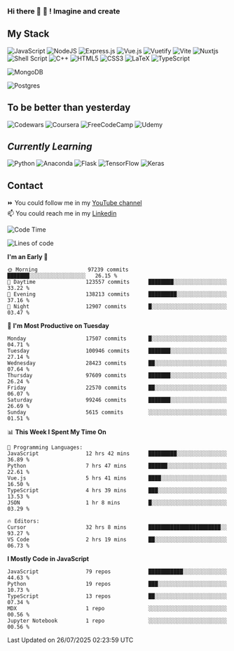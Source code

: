 ### Hi there 👋 🤖 ! Imagine and create

## My Stack
![JavaScript](https://img.shields.io/badge/javascript-%23323330.svg?style=for-the-badge&logo=javascript&logoColor=%23F7DF1E) ![NodeJS](https://img.shields.io/badge/node.js-6DA55F?style=for-the-badge&logo=node.js&logoColor=white) <img alt="Express.js" src="https://img.shields.io/badge/express.js%20-%23404d59.svg?&style=for-the-badge"/> ![Vue.js](https://img.shields.io/badge/vuejs-%2335495e.svg?style=for-the-badge&logo=vuedotjs&logoColor=%234FC08D) ![Vuetify](https://img.shields.io/badge/Vuetify-1867C0?style=for-the-badge&logo=vuetify&logoColor=AEDDFF) ![Vite](https://img.shields.io/badge/vite-%23646CFF.svg?style=for-the-badge&logo=vite&logoColor=white) ![Nuxtjs](https://img.shields.io/badge/Nuxt-002E3B?style=for-the-badge&logo=nuxtdotjs&logoColor=#00DC82) ![Shell Script](https://img.shields.io/badge/shell_script-%23121011.svg?style=for-the-badge&logo=gnu-bash&logoColor=white) ![C++](https://img.shields.io/badge/c++-%2300599C.svg?style=for-the-badge&logo=c%2B%2B&logoColor=white) ![HTML5](https://img.shields.io/badge/html5-%23E34F26.svg?style=for-the-badge&logo=html5&logoColor=white) ![CSS3](https://img.shields.io/badge/css3-%231572B6.svg?style=for-the-badge&logo=css3&logoColor=white) ![LaTeX](https://img.shields.io/badge/latex-%23008080.svg?style=for-the-badge&logo=latex&logoColor=white) ![TypeScript](https://img.shields.io/badge/typescript-%23007ACC.svg?style=for-the-badge&logo=typescript&logoColor=white)
<div>
  <img alt="MongoDB" src ="https://img.shields.io/badge/MongoDB-%234ea94b.svg?&style=for-the-badge&logo=mongodb&logoColor=white"/>
  
  ![Postgres](https://img.shields.io/badge/postgres-%23316192.svg?style=for-the-badge&logo=postgresql&logoColor=white)
</div>

## To be better than yesterday
![Codewars](https://img.shields.io/badge/Codewars-B1361E?style=for-the-badge&logo=codewars&logoColor=grey)
  ![Coursera](https://img.shields.io/badge/Coursera-%230056D2.svg?style=for-the-badge&logo=Coursera&logoColor=white)
  ![FreeCodeCamp](https://img.shields.io/badge/Freecodecamp-%23123.svg?&style=for-the-badge&logo=freecodecamp&logoColor=green)
  ![Udemy](https://img.shields.io/badge/Udemy-A435F0?style=for-the-badge&logo=Udemy&logoColor=white)

## *Currently Learning*
![Python](https://img.shields.io/badge/python-3670A0?style=for-the-badge&logo=python&logoColor=ffdd54) ![Anaconda](https://img.shields.io/badge/Anaconda-%2344A833.svg?style=for-the-badge&logo=anaconda&logoColor=white) 
![Flask](https://img.shields.io/badge/flask-%23000.svg?style=for-the-badge&logo=flask&logoColor=white) ![TensorFlow](https://img.shields.io/badge/TensorFlow-%23FF6F00.svg?style=for-the-badge&logo=TensorFlow&logoColor=white) ![Keras](https://img.shields.io/badge/Keras-%23D00000.svg?style=for-the-badge&logo=Keras&logoColor=white)

## Contact
⏩ You could follow me in my <a href="https://www.youtube.com/c/ViktorJimenezF" target="blank">YouTube channel</a>   <br>
📫 You could reach me in my <a href="https://www.linkedin.com/in/victorjuanjimenez/" target="blank">Linkedin</a>  

<!--START_SECTION:waka-->
![Code Time](http://img.shields.io/badge/Code%20Time-3%2C807%20hrs%2035%20mins-blue)

![Lines of code](https://img.shields.io/badge/From%20Hello%20World%20I%27ve%20Written-660.9%20million%20lines%20of%20code-blue)

**I'm an Early 🐤** 

```text
🌞 Morning                97239 commits       ███████░░░░░░░░░░░░░░░░░░   26.15 % 
🌆 Daytime                123557 commits      ████████░░░░░░░░░░░░░░░░░   33.22 % 
🌃 Evening                138213 commits      █████████░░░░░░░░░░░░░░░░   37.16 % 
🌙 Night                  12907 commits       █░░░░░░░░░░░░░░░░░░░░░░░░   03.47 % 
```
📅 **I'm Most Productive on Tuesday** 

```text
Monday                   17507 commits       █░░░░░░░░░░░░░░░░░░░░░░░░   04.71 % 
Tuesday                  100946 commits      ███████░░░░░░░░░░░░░░░░░░   27.14 % 
Wednesday                28423 commits       ██░░░░░░░░░░░░░░░░░░░░░░░   07.64 % 
Thursday                 97609 commits       ███████░░░░░░░░░░░░░░░░░░   26.24 % 
Friday                   22570 commits       ██░░░░░░░░░░░░░░░░░░░░░░░   06.07 % 
Saturday                 99246 commits       ███████░░░░░░░░░░░░░░░░░░   26.69 % 
Sunday                   5615 commits        ░░░░░░░░░░░░░░░░░░░░░░░░░   01.51 % 
```


📊 **This Week I Spent My Time On** 

```text
💬 Programming Languages: 
JavaScript               12 hrs 42 mins      █████████░░░░░░░░░░░░░░░░   36.89 % 
Python                   7 hrs 47 mins       ██████░░░░░░░░░░░░░░░░░░░   22.61 % 
Vue.js                   5 hrs 41 mins       ████░░░░░░░░░░░░░░░░░░░░░   16.50 % 
TypeScript               4 hrs 39 mins       ███░░░░░░░░░░░░░░░░░░░░░░   13.53 % 
JSON                     1 hr 8 mins         █░░░░░░░░░░░░░░░░░░░░░░░░   03.29 % 

🔥 Editors: 
Cursor                   32 hrs 8 mins       ███████████████████████░░   93.27 % 
VS Code                  2 hrs 19 mins       ██░░░░░░░░░░░░░░░░░░░░░░░   06.73 % 
```

**I Mostly Code in JavaScript** 

```text
JavaScript               79 repos            ███████████░░░░░░░░░░░░░░   44.63 % 
Python                   19 repos            ███░░░░░░░░░░░░░░░░░░░░░░   10.73 % 
TypeScript               13 repos            ██░░░░░░░░░░░░░░░░░░░░░░░   07.34 % 
MDX                      1 repo              ░░░░░░░░░░░░░░░░░░░░░░░░░   00.56 % 
Jupyter Notebook         1 repo              ░░░░░░░░░░░░░░░░░░░░░░░░░   00.56 % 
```




 Last Updated on 26/07/2025 02:23:59 UTC
<!--END_SECTION:waka-->

<!--
**ViktorJJF/ViktorJJF** is a ✨ _special_ ✨ repository because its `README.md` (this file) appears on your GitHub profile.



Here are some ideas to get you started:

- 🔭 I’m currently working on ...
- 🌱 I’m currently learning ...
- 👯 I’m looking to collaborate on ...
- 🤔 I’m looking for help with ...
- 💬 Ask me about ...
- 📫 How to reach me: ...
- 😄 Pronouns: ...
- ⚡ Fun fact: ...
-->
